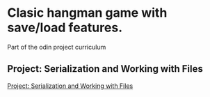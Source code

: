 <h1>Clasic hangman game with save/load features.</h1>

Part of the odin project curriculum

<h2>Project: Serialization and Working with Files</h2>

<a href="http://www.theodinproject.com/courses/ruby-programming/lessons/file-i-o-and-serialization?ref=lnav">Project: Serialization and Working with Files </a>